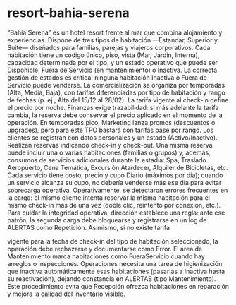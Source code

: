 # resort-bahia-serena

“Bahía Serena” es un hotel resort frente al mar que combina alojamiento y
experiencias. Dispone de tres tipos de habitación —Estandar, Superior y Suite—
diseñados para familias, parejas y viajeros corporativos. Cada habitación tiene un
código único, piso, vista (Mar, Jardín, Interna), capacidad determinada por el tipo,
y un estado operativo que puede ser Disponible, Fuera de Servicio (en
mantenimiento) o Inactiva. La correcta gestión de estados es crítica: ninguna
habitación Inactiva o Fuera de Servicio puede venderse.
La comercialización se organiza por temporadas (Alta, Media, Baja), con tarifas
diferenciadas por tipo de habitación y rango de fechas (p. ej., Alta del 15/12 al
28/02). La tarifa vigente al check-in define el precio por noche. Finanzas exige
trazabilidad: si más adelante la tarifa cambia, la reserva debe conservar el precio
aplicado en el momento de la operación. En temporadas pico, Marketing lanza
promos (descuentos o upgrades), pero para este TPO bastará con tarifas base por
rango.
Los clientes se registran con datos personales y un estado (Activo/Inactivo).
Realizan reservas indicando check-in y check-out. Una misma reserva puede
incluir una o varias habitaciones (familias o grupos) y, además, consumos de
servicios adicionales durante la estadía: Spa, Traslado Aeropuerto, Cena Temática,
Excursión Atardecer, Alquiler de Bicicletas, etc. Cada servicio tiene costo, precio y
cupo Diario (máximos por día); cuando un servicio alcanza su cupo, no debería
venderse más ese día para evitar sobrecarga operativa.
Operativamente, se detectaron errores frecuentes en la carga: el mismo cliente
intenta reservar la misma habitación para el mismo check-in más de una vez
(doble clic, reintento por conexión, etc.). Para cuidar la integridad operativa,
dirección establece una regla: ante ese patrón, la segunda carga debe bloquearse
y registrarse en un log de ALERTAS como Repetición. Asimismo, si no existe tarifa

vigente para la fecha de check-in del tipo de habitación seleccionado, la
operación debe rechazarse y documentarse como Error.
El área de Mantenimiento marca habitaciones como FueraServicio cuando hay
arreglos o inspecciones. Operaciones necesita una tarea de higienización que
inactiva automáticamente esas habitaciones (pasarlas a Inactiva hasta su
reactivación), dejando constancia en ALERTAS (tipo Mantenimiento). Este
procedimiento evita que Recepción ofrezca habitaciones en reparación y mejora
la calidad del inventario visible.
